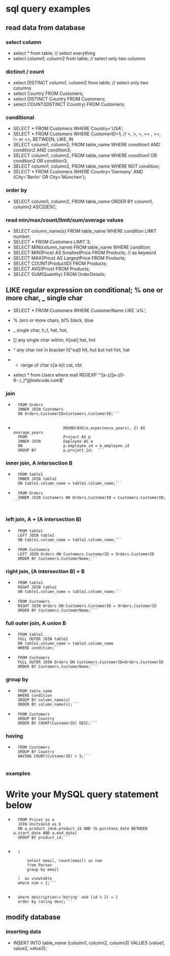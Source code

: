# sql query examples

## read data from database

### select column
- select * from table; // select everything
- select column1, column2 from table; // select only two columns

### dictinct / count
- select DISTINCT column1, column2 from table; // select only two columns
- select Country FROM Customers;
- select DISTINCT Country FROM Customers;
- select COUNT(DISTINCT Country) FROM Customers;


### conditional 
- SELECT * FROM Customers WHERE Country='USA';
- SELECT * FROM Customers WHERE CustomerID=1; // <, >, =, <= , >=, != or <>, BETWEEN, LIKE, IN
- SELECT column1, column2, FROM table_name WHERE condition1 AND condition2 AND condition3; 
- SELECT column1, column2, FROM table_name WHERE condition1 OR condition2 OR condition3; 
- SELECT column1, column2, FROM table_name WHERE NOT condition;
- SELECT * FROM Customers WHERE Country='Germany' AND (City='Berlin' OR City='München');


### order by
- SELECT column1, column2, FROM table_name ORDER BY column1, column2 ASC|DESC;


### read min/max/count/limit/sum/average values
- SELECT column_name(s) FROM table_name WHERE condition LIMIT number;
- SELECT * FROM Customers LIMIT 3;
- SELECT MIN(column_name) FROM table_name WHERE condition;
- SELECT MIN(Price) AS SmallestPrice FROM Products; // as keyword
- SELECT MAX(Price) AS LargestPrice FROM Products;
- SELECT COUNT(ProductID) FROM Products;
- SELECT AVG(Price) FROM Products;
- SELECT SUM(Quantity) FROM OrderDetails;

## LIKE regular expression on conditional; % one or more char, _ single char
- SELECT * FROM Customers WHERE CustomerName LIKE 'a%';

- % zero or more chars, bl% black, blue 
- _ single char, h_t, hat, hot, 
- [] any single char within, h[oat] hat, hot
- ^ any char not in bracker h[^oa]t hit, hut but not hot, hat
- - range of char c[a-b]t cat, cbt

- select * from Users where mail REGEXP '^[a-z][a-z0-9-./_]*@leetcode.com$'

### join
- ```SELECT Orders.OrderID, Customers.CustomerName, Orders.OrderDate 
    FROM Orders 
    INNER JOIN Customers 
    ON Orders.CustomerID=Customers.CustomerID;```


- ```SELECT                p.project_id
                        ROUND(AVG(e.experience_years), 2) AS average_years
    FROM                Project AS p
    INNER JOIN          Employee AS e
    ON                  p.employee_id = e.employee_id
    GROUP BY            p.project_id;  ```  

### inner join, A intersection B
- ```SELECT column_name(s)
    FROM table1
    INNER JOIN table2
    ON table1.column_name = table2.column_name;```

- ```SELECT Orders.OrderID, Customers.CustomerName
    FROM Orders
    INNER JOIN Customers ON Orders.CustomerID = Customers.CustomerID;  ```  
    

### left join, A + (A intersection B)
- ```SELECT column_name(s)
    FROM table1
    LEFT JOIN table2
    ON table1.column_name = table2.column_name;```

- ```SELECT Customers.CustomerName, Orders.OrderID
    FROM Customers
    LEFT JOIN Orders ON Customers.CustomerID = Orders.CustomerID
    ORDER BY Customers.CustomerName;```

### right join, (A intersection B) + B

- ```SELECT column_name(s)
    FROM table1
    RIGHT JOIN table2
    ON table1.column_name = table2.column_name;```

- ```SELECT Customers.CustomerName, Orders.OrderID
    FROM Customers
    RIGHT JOIN Orders ON Customers.CustomerID = Orders.CustomerID
    ORDER BY Customers.CustomerName;```

### full outer join, A union B
- ```SELECT column_name(s)
    FROM table1
    FULL OUTER JOIN table2
    ON table1.column_name = table2.column_name
    WHERE condition;```

- ```SELECT Customers.CustomerName, Orders.OrderID
    FROM Customers
    FULL OUTER JOIN Orders ON Customers.CustomerID=Orders.CustomerID
    ORDER BY Customers.CustomerName;```

### group by
- ```SELECT column_name(s)
    FROM table_name
    WHERE condition
    GROUP BY column_name(s)
    ORDER BY column_name(s);```

- ```SELECT COUNT(CustomerID), Country
    FROM Customers
    GROUP BY Country
    ORDER BY COUNT(CustomerID) DESC;```

### having
- ```SELECT COUNT(CustomerID), Country
    FROM Customers
    GROUP BY Country
    HAVING COUNT(CustomerID) > 5;```


### examples
# Write your MySQL query statement below
- ```SELECT a.product_id,ROUND(SUM(b.units*a.price)/SUM(b.units),2) as average_price
    FROM Prices as a
    JOIN UnitsSold as b
    ON a.product_id=b.product_id AND (b.purchase_date BETWEEN a.start_date AND a.end_date)
    GROUP BY product_id;```


- ```select email from 
    (
    
        select email, count(email) as num 
        from Person 
        group by email
    
    )  as viewtable 
    where num > 1;```
    
- ```select * from cinema
    where description!='boring' and (id % 2) = 1
    order by rating desc;```

## modify database

### inserting data
- INSERT INTO table_name (column1, column2, column3) VALUES (value1, value2, value3);


